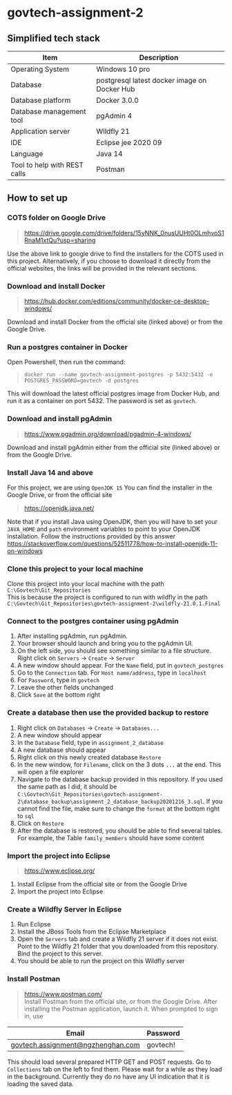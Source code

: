 # govtech-assignment-2
 
## Simplified tech stack  
Item | Description
------------ | -------------
Operating System | Windows 10 pro
Database| postgresql latest docker image on Docker Hub
Database platform| Docker 3.0.0
Database management tool| pgAdmin 4
Application server| Wildfly 21
IDE | Eclipse jee 2020 09
Language | Java 14
Tool to help with REST calls | Postman



## How to set up
  
### COTS folder on Google Drive
>https://drive.google.com/drive/folders/15yNNK_0nusUUHt0OLmhvoS1RnaM1xtQu?usp=sharing

Use the above link to google drive to find the installers for the COTS used in this project. Alternatively, if you choose to download it directly from the official websites, the links will be provided in the relevant sections.
  
### Download and install Docker
>https://hub.docker.com/editions/community/docker-ce-desktop-windows/

Download and install Docker from the official site (linked above) or from the Google Drive.
  
### Run a postgres container in Docker
Open Powershell, then run the command:

>`docker run --name govtech-assignment-postgres -p 5432:5432 -e POSTGRES_PASSWORD=govtech -d postgres`

This will download the latest official postgres image from Docker Hub, and run it as a container on port 5432. The password is set as `govtech`.
  
### Download and install pgAdmin
>https://www.pgadmin.org/download/pgadmin-4-windows/

Download and install pgAdmin either from the official site (linked above) or from the Google Drive.
  
### Install Java 14 and above
For this project, we are using `OpenJDK 15`
You can find the installer in the Google Drive, or from the official site 
>https://openjdk.java.net/  
  
Note that if you install Java using OpenJDK, then you will have to set your `JAVA_HOME` and `path` environment variables to point to your OpenJDK installation. Follow the instructions provided by this answer https://stackoverflow.com/questions/52511778/how-to-install-openjdk-11-on-windows
  
### Clone this project to your local machine
Clone this project into your local machine with the path `C:\Govtech\Git_Repositories`  
This is because the project is configured to run with wildfly in the path `C:\Govtech\Git_Repositories\govtech-assignment-2\wildfly-21.0.1.Final`  
  
### Connect to the postgres container using pgAdmin
1. After installing pgAdmin, run pgAdmin.  
2. Your browser should launch and bring you to the pgAdmin UI.  
3. On the left side, you should see something similar to a file structure. Right click on `Servers` -> `Create` -> `Server`  
4. A new window should appear. For the `Name` field, put in `govtech_postgres`  
5. Go to the `Connection` tab. For `Host name/address`, type in `localhost`  
6. For `Password`, type in `govtech`  
7. Leave the other fields unchanged  
8. Click `Save` at the bottom right  
  
### Create a database then use the provided backup to restore 
1. Right click on `Databases` -> `Create` -> `Databases...`  
2. A new window should appear  
3. In the `Database` field, type in `assignment_2_database`  
4. A new database should appear  
5. Right click on this newly created database `Restore`  
6. In the new window, for `Filename`, click on the 3 dots `...` at the end. This will open a file explorer  
7. Navigate to the database backup provided in this repository. If you used the same path as I did, it should be `C:\Govtech\Git_Repositories\govtech-assignment-2\database_backup\assignment_2_database_backup20201216_3.sql`. If you cannot find the file, make sure to change the `format` at the bottom right to `sql`  
8. Click on `Restore`  
9. After the database is restored, you should be able to find several tables. For example, the Table `family_members` should have some content  

### Import the project into Eclipse  
> https://www.eclipse.org/
1. Install Eclipse from the official site or from the Google Drive
2. Import the project into Eclipse  
  
  
### Create a Wildfly Server in Eclipse
1. Run Eclipse
2. Install the JBoss Tools from the Eclipse Marketplace 
3. Open the `Servers` tab and create a Wildfly 21 server if it does not exist. Point to the Wildfly 21 folder that you downloaded from this repository. Bind the project to this server. 
4. You should be able to run the project on this Wildfly server


### Install Postman
> https://www.postman.com/  
Install Postman from the official site, or from the Google Drive. After installing the Postman application, launch it. When prompted to sign in, use 

Email | Password
------------ | -------------
govtech.assignment@ngzhenghan.com | govtech!

This should load several prepared HTTP GET and POST requests. Go to `Collections` tab on the left to find them. Please wait for a while as they load in the background. Currently they do no have any UI indication that it is loading the saved data.  
